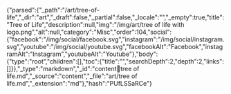 {"parsed":{"_path":"/art/tree-of-life","_dir":"art","_draft":false,"_partial":false,"_locale":"","_empty":true,"title":"Tree of Life","description":null,"img":"/img/art/tree of life with logo.png","alt":null,"category":"Misc","order":104,"social":{"facebook":"/img/social/facebook.svg","instagram":"/img/social/instagram.svg","youtube":"/img/social/youtube.svg","facebookAlt":"Facebook","instagramAlt":"Instagram","youtubeAlt":"Youtube"},"body":{"type":"root","children":[],"toc":{"title":"","searchDepth":2,"depth":2,"links":[]}},"_type":"markdown","_id":"content:art:tree of life.md","_source":"content","_file":"art/tree of life.md","_extension":"md"},"hash":"PUfLSSaRCe"}
